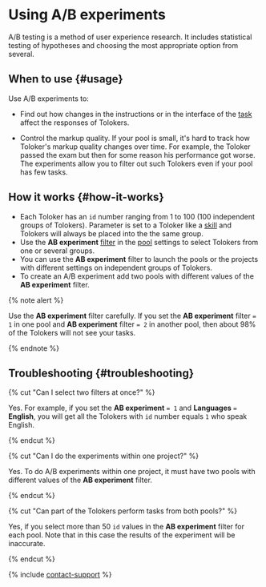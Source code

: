 # Using A/B experiments

A/B testing is a method of user experience research. It includes statistical testing of hypotheses and choosing the most appropriate option from several.

## When to use {#usage}

Use A/B experiments to:

* Find out how changes in the instructions or in the interface of the [task](../../glossary.md#task) affect the responses of Tolokers.

* Control the markup quality. If your pool is small, it's hard to track how Toloker's markup quality changes over time. For example, the Toloker passed the exam but then for some reason his performance got worse. The experiments allow you to filter out such Tolokers even if your pool has few tasks.

## How it works {#how-it-works}

* Each Toloker has an `id` number ranging from 1 to 100 (100 independent groups of Tolokers). Parameter is set to a Toloker like a [skill](../../glossary.md#skill) and Tolokers will always be placed into the the same group.
* Use the **AB experiment** [filter](../../glossary.md#filters) in the [pool](../../glossary.md#pool) settings to select Tolokers from one or several groups.
* You can use the **AB experiment** filter to launch the pools or the projects with different settings on independent groups of Tolokers.
* To create an A/B experiment add two pools with different values of the **AB experiment** filter.

{% note alert %}

Use the **AB experiment** filter carefully. If you set the **AB experiment** filter `= 1` in one pool and **AB experiment** filter `= 2` in another pool, then about 98% of the Tolokers will not see your tasks.

{% endnote %}

## Troubleshooting {#troubleshooting}

{% cut "Can I select two filters at once?" %}

Yes. For example, if you set the **AB experiment** `= 1` and **Languages** `=` **English**, you will get all the Tolokers with `id` number equals `1` who speak English.

{% endcut %}

{% cut "Can I do the experiments within one project?" %}

Yes. To do A/B experiments within one project, it must have two pools with different values of the **AB experiment** filter.

{% endcut %}

{% cut "Can part of the Tolokers perform tasks from both pools?" %}

Yes, if you select more than 50 `id` values in the **AB experiment** filter for each pool. Note that in this case the results of the experiment will be inaccurate.

{% endcut %}

{% include [contact-support](../_includes/contact-support.md) %}